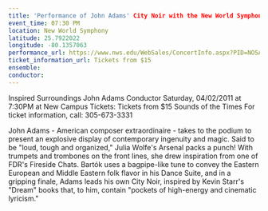 ```yaml
---
title: 'Performance of John Adams' City Noir with the New World Symphony'
event_time: 07:30 PM
location: New World Symphony
latitude: 25.7922022
longitude: -80.1357063
performance_url: https://www.nws.edu/WebSales/ConcertInfo.aspx?PID=NOSALE56&EID=446
ticket_information_url: Tickets from $15
ensemble: 
conductor: 
---
```

Inspired Surroundings 
John Adams Conductor
Saturday, 04/02/2011 at 7:30PM at New Campus
Tickets: Tickets from $15
Sounds of the Times
For ticket information, call: 305-673-3331

John Adams - American composer extraordinaire - takes to the podium to present an explosive display of contemporary ingenuity and magic. Said to be "loud, tough and organized," Julia Wolfe's Arsenal packs a punch! With trumpets and trombones on the front lines, she drew inspiration from one of FDR's Fireside Chats. Bart&#243;k uses a bagpipe-like tune to convey the Eastern European and Middle Eastern folk flavor in his Dance Suite, and in a gripping finale, Adams leads his own City Noir, inspired by Kevin Starr's "Dream" books that, to him, contain "pockets of high-energy and cinematic lyricism."